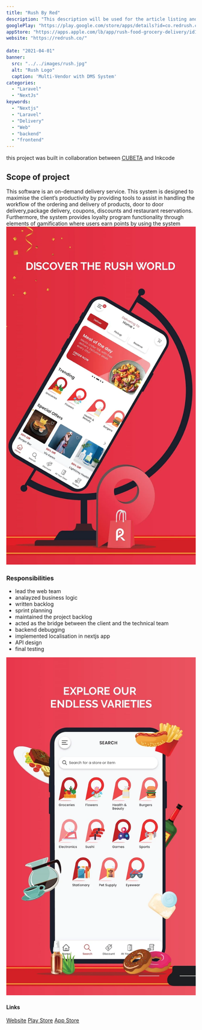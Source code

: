 ```yaml
---
title: "Rush By Red"
description: "This description will be used for the article listing and search results on Google."
googlePlay: "https://play.google.com/store/apps/details?id=co.redrush.client"
appStore: "https://apps.apple.com/lb/app/rush-food-grocery-delivery/id1590468108"
website: "https://redrush.co/"

date: "2021-04-01"
banner:
  src: "../../images/rush.jpg"
  alt: "Rush Logo"
  caption: 'Multi-Vendor with DMS System'
categories:
  - "Laravel"
  - "NextJs"
keywords:
  - "Nextjs"
  - "Laravel"
  - "Delivery"
  - "Web"
  - "backend"
  - "frontend"
---
```


this project was built in collaboration between <u><a href="https://cubeta.io/">CUBETA</a></u> and Inkcode

## Scope of project

This software is an on-demand delivery service. This 
system is designed to maximise the client’s productivity by 
providing tools to assist in handling the workflow of the ordering 
and delivery of products, door to door delivery,package delivery, 
coupons, discounts and restaurant reservations.
Furthermore, the system provides loyalty program functionality 
through elements of gamification where users earn points by 
using the system
![Rush app.](../../images/rush1.webp)

### Responsibilities

- lead the web team
- analayzed business logic
- written backlog
- sprint planning
- maintained the project backlog
- acted as the bridge between the client and the technical team
- backend debugging
- implemented localisation in nextjs app
- API design
- final testing

![Rush app.](../../images/rush2.webp)
#### Links

<u><a href="https://redrush.co/">Website</a></u>
<u><a href="https://play.google.com/store/apps/details?id=co.redrush.client">Play Store</a></u>
<u><a href="https://apps.apple.com/lb/app/rush-food-grocery-delivery/id1590468108">App Store</a></u>

